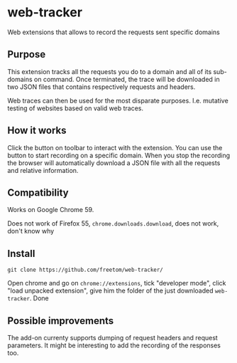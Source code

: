 # web-tracker
Web extensions that allows to record the requests sent specific domains

## Purpose

This extension tracks all the requests you do to a domain and all of its sub-domains on command. Once terminated, the trace will be downloaded in two JSON files that contains respectively requests and headers.

Web traces can then be used for the most disparate purposes. I.e. mutative testing of websites based on valid web traces.

## How it works

Click the button on toolbar to interact with the extension. You can use the button to start recording on a specific domain. When you stop the recording the browser will automatically download a JSON file with all the requests and relative information.

## Compatibility

Works on Google Chrome 59.

Does not work of Firefox 55, `chrome.downloads.download`, does not work, don't know why

## Install

`git clone https://github.com/freetom/web-tracker/`

Open chrome and go on `chrome://extensions`, tick "developer mode", click "load unpacked extension", give him the folder of the just downloaded `web-tracker`. Done

## Possible improvements

The add-on currenty supports dumping of request headers and request parameters. It might be interesting to add the recording of the responses too. 
